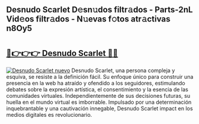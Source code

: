 ## Desnudo Scarlet D𝚎sn𝚞dos filtr𝚊dos - Parts-2nL Vid𝚎os filtr𝚊dos - N𝚞evas f𝚘tos atr𝚊ctivas n8Oy5

# <h2><a href="http://mb8xiek.tromn.icu/?c=Desnudo+Scarlet">🔗👉👉👉 Desnudo Scarlet 🔗🔗</a></h2>

[![Desnudo Scarlet nuevo](https://i.imgur.com/pEAQMta.gif)](http://mb8xiek.tromn.icu/?c=Desnudo+Scarlet)
Desnudo Scarlet, una persona compleja y esquiva, se resiste a la definición fácil. Su enfoque único para construir una presencia en la web ha atraído y ofendido a los seguidores, estimulando debates sobre la expresión artística, el consentimiento y la esencia de las comunidades virtuales. Independientemente de sus decisiones futuras, su huella en el mundo virtual es imborrable. Impulsado por una determinación inquebrantable y una cautivación innegable, Desnudo Scarlet impact en los medios digitales es revolucionario.
